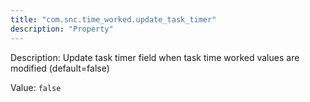 ```yaml
---
title: "com.snc.time_worked.update_task_timer"
description: "Property"
---
```


Description: Update task timer field when task time worked values are modified (default=false)

Value: `false`